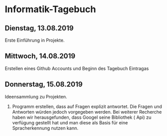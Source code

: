 # Informatik-Tagebuch
## Dienstag, 13.08.2019
Erste Einführung in Projekte.

## Mittwoch, 14.08.2019
Erstellen eines Github Accounts und Beginn des Tagebuch Eintragas

## Donnerstag, 15.08.2019
Ideensammlung zu Projekten.
1. Programm erstellen, dass auf Fragen explizit antwortet. Die Fragen und Antworten würden jedoch vorgegeben werden.
Bei weiterer Recherche haben wir herausgefunden, dass Googel seine Bibliothek ( Api) zu verfügung gestellt hat und man diese als Basis für eine Spracherkennung nutzen kann.
